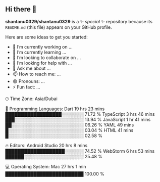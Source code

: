 ## Hi there 👋


**shantanu0329/shantanu0329** is a ✨ _special_ ✨ repository because its `README.md` (this file) appears on your GitHub profile.

Here are some ideas to get you started:

- 🔭 I’m currently working on ...
- 🌱 I’m currently learning ...
- 👯 I’m looking to collaborate on ...
- 🤔 I’m looking for help with ...
- 💬 Ask me about ...
- 📫 How to reach me: ...
- 😄 Pronouns: ...
- ⚡ Fun fact: ...

🕑︎ Time Zone: Asia/Dubai

💬 Programming Languages: 
Dart                     19 hrs 23 mins      ██████████████████░░░░░░░   71.72 % 
TypeScript               3 hrs 46 mins       ███░░░░░░░░░░░░░░░░░░░░░░   13.94 % 
JavaScript               1 hr 41 mins        ██░░░░░░░░░░░░░░░░░░░░░░░   06.26 % 
YAML                     49 mins             █░░░░░░░░░░░░░░░░░░░░░░░░   03.04 % 
HTML                     41 mins             █░░░░░░░░░░░░░░░░░░░░░░░░   02.58 % 

🔥 Editors: 
Android Studio           20 hrs 8 mins       ███████████████████░░░░░░   74.52 % 
WebStorm                 6 hrs 53 mins       ██████░░░░░░░░░░░░░░░░░░░   25.48 % 

💻 Operating System: 
Mac                      27 hrs 1 min        █████████████████████████   100.00 % 
